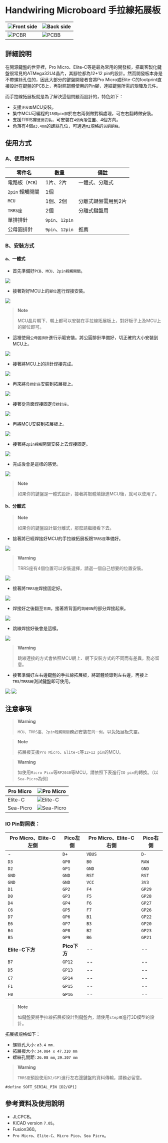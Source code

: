 # Handwiring Microboard 手拉線拓展板

|![Front side](pic/FS.png)|![Back side](pic/BS.png)|
|--|--|
|![PCBR](pic/PCBR.png)|![PCBB](pic/PCBB.png)||

## 詳細說明

在開源鍵盤的世界裡，Pro Micro、Elite-C等是最為常用的開發板，搭載客製化鍵盤很常見的ATMega32U4晶片，其腳位都為12+12 pin的設計。然而開發板本身是不帶螺絲孔位的，因此大部分的鍵盤開發者會將Pro Micro或Elite-C的footprint直接設計在鍵盤的PCB上，再對照韌體使用的Pin腳，連結鍵盤所需的矩陣及元件。

而手拉線拓展板就是為了解決這個問題而設計的，特色如下：

- 支援`正反面`MCU安裝。
- 集中MCU可編程的`18個pin腳`於左右兩側做對稱處理，可左右翻轉做安裝。
- 支援TRRS座`雙面安裝`，可安裝在`4個角落`位置、4個方向。
- 角落有4個`ø3.4mm`的螺絲孔位，可通過`M2`規格的`黃銅銅柱`。

## 使用方式

### A、使用材料

|零件名|數量|備註|
|--|--|--|
|電路板（`PCB`）|1片、2片|一體式、分離式|
|`2pin` 輕觸開關|1個||
|`MCU`|1個、2個|分離式鍵盤需用到2片|
|`TRRS座`|2個|分離式鍵盤用|
|單排排針|`9pin`、`12pin`||
|公母圓排針|`9pin`、`12pin`|推薦|

### B、安裝方式

#### a、一體式

- 首先準備好`PCB`、`MCU`、`2pin輕觸開關`。

![](pic/01.jpg)

- 接著對好MCU上的`腳位`進行焊接安裝。

![](pic/02.jpg)

> **Note**
>
> MCU晶片朝下、朝上都可以安裝在手拉線拓展板上，對好板子上及MCU上的腳位即可。

- 這裡使用`公母圓排針`進行示範安裝。將公圓排針準備好，切正確的大小安裝到MCU上。

![](pic/03.jpg)

- 接著將MCU上的排針焊接完成。

![](pic/04.jpg)

- 再來將`母排針座`安裝到拓展板上。

![](pic/05.jpg)

- 接著從背面焊接固定`母排針座`。

![](pic/06.jpg)

- 再將MCU安裝到拓展板上。

![](pic/07.jpg)

- 接著將`2pin輕觸`開關安裝上去焊接固定。

![](pic/08.jpg)

- 完成後會是這樣的感覺。

![](pic/09.jpg)

> **Note**
>
> 如果你的鍵盤是一體式設計，接著將韌體燒錄進MCU後，就可以使用了。

#### b、分離式

> **Note**
>
> 如果你的鍵盤設計屬分離式，那麼請繼續看下去。

- 接著將已經焊接好MCU的手拉線拓展板跟`TRRS座`準備好。

![](pic/10.jpg)

> **Warning**
>
> TRRS座有4個位置可以安裝選擇，請選一個自己想要的位置安裝。

![](pic/11.jpg)

- 接著將`TRRS座`焊接固定好。

![](pic/12.jpg)

- 焊接好之後翻至`背面`，接著將背面的`跳線ON`的部分焊接起來。

![](pic/13.jpg)

- 跳線焊接好後會是這樣。

![](pic/14.jpg)

> **Warning**
>
> 跳線連接的方式會依照MCU朝上、朝下安裝方式的不同而有差異，務必留意。

- 接著準備好左右邊鍵盤的手拉線拓展板，將韌體燒錄到左右邊，再接上`TRS`/`TRRS線`測試鍵盤即可使用。

![](pic/15.jpg)
![](pic/16.jpg)

## 注意事項

> **Warning**
>
> `MCU`、`TRRS座`、`2pin輕觸開關`務必安裝在`同一側`，以免拓展板失靈。

> **Note**
>
> 拓展板支援`Pro Micro`、`Elite-C`等`12+12 pin`的MCU。

> **Warning**
>
> 如使用`Micro Pico`等`RP2040`等MCU，請依照下表進行`IO pin`的轉換。（以`Sea-Picro`為例）

|Pro Micro|![Pro Micro](pic/promicro.png)|
|--|--|
|Elite-C|![Elite-C](pic/elitec.png)|
|Sea-Picro|![Sea-Picro](pic/seapicro.png)|

### IO Pin對照表：

|**Pro Micro、Elite-C左側**|**Pico左側**|**Pro Micro、Elite-C右側**|**Pico右側**|
|--|--|--|--|
|-|`D+`|`VBUS`|`D-`|
|`D3`|`GP0`|`B0`|`RAW`|
|`D2`|`GP1`|`GND`|`GND`|
|`GND`|`GND`|`RST`|`RST`|
|`GND`|`GND`|`VCC`|`3V3`|
|`D1`|`GP2`|`F4`|`GP29`|
|`D0`|`GP3`|`F5`|`GP28`|
|`D4`|`GP4`|`F6`|`GP27`|
|`C6`|`GP5`|`F7`|`GP26`|
|`D7`|`GP6`|`B1`|`GP22`|
|`E6`|`GP7`|`B3`|`GP20`|
|`B4`|`GP8`|`B2`|`GP23`|
|`B5`|`GP9`|`B6`|`GP21`|
|**Elite-C下方**|**Pico下方**|--|--|
|`B7`|`GP12`|--|--|
|`D5`|`GP13`|--|--|
|`C7`|`GP14`|--|--|
|`F1`|`GP15`|--|--|
|`F0`|`GP16`|--|--|

> **Note**
>
> 如鍵盤要將手拉線拓展板設計到鍵盤內，請使用`step檔`進行3D模型的設計。

拓展板規格如下：
- 螺絲孔大小: `ø3.4 mm.`
- 拓展板大小: `34.084 x 47.310 mm`
- 螺絲孔間距: `26.08 mm`, `39.307 mm`

> **Warning**
>
> `TRRS座`預設使用`D2/GP1`進行左右邊鍵盤的資料傳輸，請務必留意。

```
#define SOFT_SERIAL_PIN [D2/GP1]
```

## 參考資料及使用說明

- JLCPCB。
- KiCAD version `7.05`。
- Fusion360。
- `Pro Micro`、`Elite-C`、`Micro Pico`、`Sea Picro`。